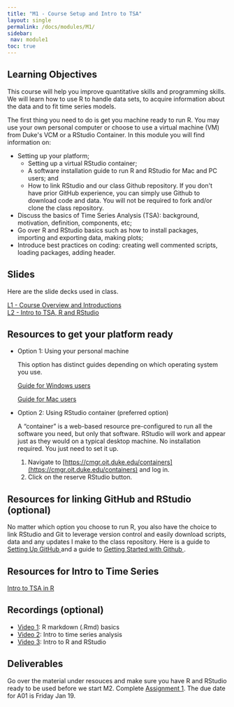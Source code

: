```yaml
---
title: "M1 - Course Setup and Intro to TSA"
layout: single
permalink: /docs/modules/M1/
sidebar:
 nav: module1
toc: true
---
```


## Learning Objectives

This course will help you improve quantitative skills and programming skills. We will learn how to use R to handle data sets, to acquire information about the data and to fit time series models. <br> 

The first thing you need to do is get you machine ready to run R. You may use your own personal computer or choose to use a virtual machine (VM) from Duke's VCM or a RStudio Container. In this module you will find information on:

* Setting up your platform;
    * Setting up a virtual RStudio container; <br>
    * A software installation guide to run R and RStudio for Mac and PC users; and <br>
    * How to link RStudio and our class Github repository. If you don't have prior GitHub experience, you can simply use Github to download code and data. You will not be required to fork and/or clone the class repository. <br>
* Discuss the basics of Time Series Analysis (TSA): background, motivation, definition, components, etc; <br>
* Go over R and RStudio basics such as how to install packages, importing and exporting data, making plots; <br>
* Introduce best practices on coding: creating well commented scripts, loading packages, adding header. <br>

## Slides

Here are the slide decks used in class. <br>

<a href="/docs/modules/PPTS/TSA_S24_M1_ClassOverviewAndIntro_part1.pdf" > L1 - Course Overview and Introductions </a> <br>
<a href="/docs/modules/PPTS/TSA_S24_M1_IntroTSA_R_RStudio_part2.pdf" > L2 - Intro to TSA, R and RStudio </a> <br>

## Resources to get your platform ready

<!-- * Option 1: Using a Virtual Machine (VM)

  1. Follow the instructions on the <a href="/docs/modules/readings/VM/" > Virtual Machine Creation Guide. </a> <br>

  2. Get your VM ready to use R and RStudion. Follow the instruction on Option 2 for Windows users. <br>
 -->
* Option 1: Using your personal machine <br>

  This option has distinct guides depending on which operating system you use. <br>

  <a href="/docs/modules/readings/soft-win/" > Guide for Windows users </a> <br>

  <a href="/docs/modules/readings/soft-mac/" > Guide for Mac users </a> <br>

* Option 2: Using RStudio container (preferred option)

  A “container” is a web-based resource pre-configured to run all the software you need, but only that software. RStudio will work and appear just as they would on a typical desktop machine. No installation required. You just need to set it up.

  1. Navigate to [https://cmgr.oit.duke.edu/containers](https://cmgr.oit.duke.edu/containers) and log in. <br>
  2. Click on the reserve RStudio button.

## Resources for linking GitHub and RStudio (optional) 

No matter which option you choose to run R, you also have the choice to link RStudio and Git to leverage version control and easily download scripts, data and any updates I make to the class repository. Here is a guide to <a href="/docs/modules/readings/gitsetup/" > Setting Up GitHub </a> and a guide to  <a href="/docs/modules/readings/githelp/" > Getting Started with Github </a>.

## Resources for Intro to Time Series 

<a href="/docs/modules/readings/M1_Intro-TSA-in-R.pdf" > Intro to TSA in R </a>

## Recordings (optional)

* [Video 1](https://youtu.be/cSM755H4HlM?si=J8kDZEWD7BQfSF8p): R markdown (.Rmd) basics
* [Video 2](https://youtu.be/xTWjWxPkaq8?si=sOOkza0erpccnMD8): Intro to time series analysis
* [Video 3](https://youtu.be/3jcgVw4QeSw?si=F6eAuJvSw-bC2V7k): Intro to R and RStudio

## Deliverables

Go over the material under resouces and make sure you have R and RStudio ready to be used before we start M2. Complete [Assignment 1](https://github.com/ENV797/TSA_Sp24/blob/main/Assignments/TSA_A01_Sp24.Rmd). The due date for A01 is Friday Jan 19.
